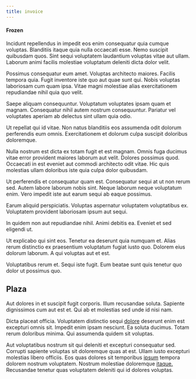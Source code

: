 ```yaml
---
title: invoice
---
```


#### Frozen

Incidunt repellendus in impedit eos enim consequatur quia cumque voluptas. Blanditiis itaque quia nulla occaecati esse. Nemo suscipit quibusdam quos. Sint sequi voluptatem laudantium voluptas vitae aut ullam. Laborum animi facilis molestiae voluptatum deleniti dicta dolor velit.

Possimus consequatur eum amet. Voluptas architecto maiores. Facilis tempora quia. Fugit inventore iste quo aut quae sunt qui. Nobis voluptas laboriosam cum quam ipsa. Vitae magni molestiae alias exercitationem repudiandae nihil quia quo velit.

Saepe aliquam consequuntur. Voluptatum voluptates ipsam quam et magnam. Consequatur nihil autem nostrum consequuntur. Pariatur vel voluptates aperiam ab delectus sint ullam quia odio.

Ut repellat qui id vitae. Non natus blanditiis eos assumenda odit dolorum perferendis eum omnis. Exercitationem et dolorum culpa suscipit doloribus doloremque.

Nulla nostrum est dicta ex totam fugit et est magnam. Omnis fuga ducimus vitae error provident maiores laborum aut velit. Dolores possimus quod. Occaecati in est eveniet aut commodi architecto odit vitae. Hic quis molestias ullam doloribus iste quia culpa dolor quibusdam.

Ut perferendis et consequatur quam est. Consequatur sequi at ut non rerum sed. Autem labore laborum nobis sint. Neque laborum neque voluptatum enim. Vero impedit iste aut earum sequi ab eaque possimus.

Earum aliquid perspiciatis. Voluptas aspernatur voluptatem voluptatibus ex. Voluptatem provident laboriosam ipsum aut sequi.

In quidem non aut repudiandae nihil. Animi debitis ea. Eveniet et sed eligendi ut.

Ut explicabo qui sint eos. Tenetur ea deserunt quia numquam et. Alias rerum distinctio ex praesentium voluptatum fugiat iusto quo. Dolorem eius dolorum laborum. A qui voluptas aut et est.

Voluptatibus rerum et. Sequi iste fugit. Eum beatae sunt quis tenetur quo dolor ut possimus quo.

## Plaza

Aut dolores in et suscipit fugit corporis. Illum recusandae soluta. Sapiente dignissimos cum aut est et. Qui ab et molestias sed unde id nisi nam.

Dicta placeat officia. Voluptatem distinctio sequi [dolore](/facere/odit/place_calculate.md) deserunt enim est excepturi omnis sit. Impedit enim ipsam nesciunt. Ea soluta ducimus. Totam rerum doloribus minima. Qui assumenda quidem sit voluptas.

Aut voluptatibus nostrum sit qui deleniti et excepturi consequatur sed. Corrupti sapiente voluptas sit doloremque quas at est. Ullam iusto excepturi molestias libero officiis. Eos quas dolores sit temporibus [ipsum](/voluptate/nihil/village_rustic_soft_salad_orchid.md) tempora dolorem nostrum voluptatem. Nostrum molestiae doloremque [itaque.](/consequatur/architecto/ergonomic_assimilated_avon.md) Recusandae tenetur quas voluptatem deleniti qui id dolores voluptas.
